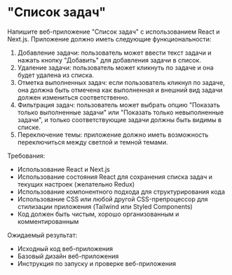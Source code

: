 # "Список задач"
Напишите веб-приложение "Список задач" с использованием React и Next.js. Приложение должно иметь следующие функциональности:

1. Добавление задачи: пользователь может ввести текст задачи и нажать кнопку "Добавить" для добавления задачи в список.
2. Удаление задачи: пользователь может кликнуть по задаче и она будет удалена из списка.
3. Отметка выполненных задач: если пользователь кликнул по задаче, она должна быть отмечена как выполненная и внешний вид задачи должен измениться соответственно.
4. Фильтрация задач: пользователь может выбрать опцию "Показать только выполненные задачи" или "Показать только невыполненные задачи", и только соответствующие задачи должны быть видимы в списке.
5. Переключение темы: приложение должно иметь возможность переключиться между светлой и темной темами.

Требования:
- Использование React и Next.js
- Использование состояния React для сохранения списка задач и текущих настроек (желательно Redux)
- Использование компонентного подхода для структурирования кода
- Использование CSS или любой другой CSS-препроцессор для стилизации приложения (Tailwind или Styled Components)
- Код должен быть чистым, хорошо организованным и комментированным

Ожидаемый результат:
- Исходный код веб-приложения
- Базовый дизайн веб-приложения
- Инструкция по запуску и проверке веб-приложения
